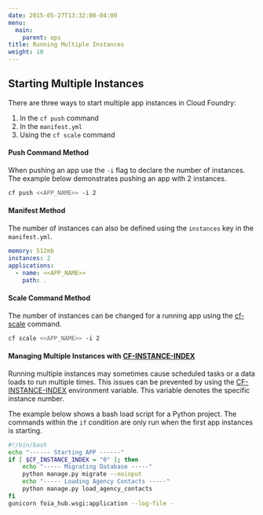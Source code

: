 ```yaml
---
date: 2015-05-27T13:32:00-04:00
menu:
  main:
    parent: ops
title: Running Multiple Instances
weight: 10
---
```


## Starting Multiple Instances
There are three ways to start multiple app instances in Cloud Foundry:

1.  In the `cf push` command
2.  In the `manifest.yml`
3.  Using the `cf scale` command

#### Push Command Method
When pushing an app use the `-i` flag to declare the number of instances. The example below demonstrates pushing an app with 2 instances.
```bash
cf push <<APP_NAME>> -i 2
```

#### Manifest Method
The number of instances can also be defined using the `instances` key in the `manifest.yml`.
```yaml
memory: 512mb
instances: 2
applications:
  - name: <<APP_NAME>>
    path: .
```

#### Scale Command Method
The number of instances can be changed for a running app using the [cf-scale](http://docs.cloudfoundry.org/devguide/deploy-apps/cf-scale.html) command.
```bash
cf scale <<APP_NAME>> -i 2
```

#### Managing Multiple Instances with [CF-INSTANCE-INDEX](http://docs.run.pivotal.io/devguide/deploy-apps/environment-variable.html#CF-INSTANCE-INDEX)
Running multiple instances may sometimes cause scheduled tasks or a data loads to run multiple times. This issues can be prevented by using the [CF-INSTANCE-INDEX](http://docs.run.pivotal.io/devguide/deploy-apps/environment-variable.html#CF-INSTANCE-INDEX) environment variable. This variable denotes the specific instance number.

The example below shows a bash load script for a Python project. The commands within the `if` condition are only run when the first app instances is starting.

```bash
#!/bin/bash
echo "------ Starting APP ------"
if [ $CF_INSTANCE_INDEX = "0" ]; then
    echo "----- Migrating Database -----"
    python manage.py migrate --noinput
    echo "----- Loading Agency Contacts -----"
    python manage.py load_agency_contacts
fi
gunicorn foia_hub.wsgi:application --log-file -
```